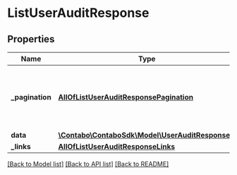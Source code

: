 # ListUserAuditResponse

## Properties
Name | Type | Description | Notes
------------ | ------------- | ------------- | -------------
**_pagination** | [**AllOfListUserAuditResponsePagination**](AllOfListUserAuditResponsePagination.md) | Data about pagination like how many results, pages, page size. | 
**data** | [**\Contabo\ContaboSdk\Model\UserAuditResponse[]**](UserAuditResponse.md) |  | 
**_links** | [**AllOfListUserAuditResponseLinks**](AllOfListUserAuditResponseLinks.md) |  | 

[[Back to Model list]](../../README.md#documentation-for-models) [[Back to API list]](../../README.md#documentation-for-api-endpoints) [[Back to README]](../../README.md)

